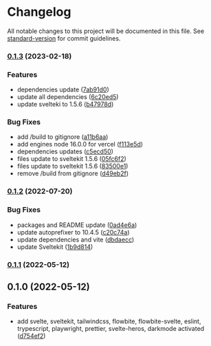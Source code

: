 # Changelog

All notable changes to this project will be documented in this file.
See [standard-version](https://github.com/conventional-changelog/standard-version) for commit guidelines.

### [0.1.3](https://github.com/shinokada/flowbite-svelte-starter/compare/v0.1.2...v0.1.3) (2023-02-18)

### Features

- dependencies
  update ([7ab91d0](https://github.com/shinokada/flowbite-svelte-starter/commit/7ab91d067e3004258f3dac20ffd4d505be7147dd))
- update all
  dependencies ([6c20ed5](https://github.com/shinokada/flowbite-svelte-starter/commit/6c20ed57b2c19189f3e41548726380d4ae9fa124))
- update svelteki to
  1.5.6 ([b47978d](https://github.com/shinokada/flowbite-svelte-starter/commit/b47978d20498d30f7952da0136a17ea00a1fa305))

### Bug Fixes

- add /build to
  gitignore ([a11b6aa](https://github.com/shinokada/flowbite-svelte-starter/commit/a11b6aa67fd37fcc9eac5450db8780da86fcac62))
- add engines node 16.0.0 for
  vercel ([f113e5d](https://github.com/shinokada/flowbite-svelte-starter/commit/f113e5d93eb868021d8a3bb44ab6246d4023cceb))
- dependencies
  updates ([c5ecd50](https://github.com/shinokada/flowbite-svelte-starter/commit/c5ecd50064ebdfd33b280091e50a99524b541bf0))
- files update to sveltekit
  1.5.6 ([05fc6f2](https://github.com/shinokada/flowbite-svelte-starter/commit/05fc6f2b2377139d61c40b20d32c17eb08e40ecf))
- files update to sveltekit
  1.5.6 ([83500e1](https://github.com/shinokada/flowbite-svelte-starter/commit/83500e1188623621712cf697229b2b4d85a0fd65))
- remove /build from
  gitignore ([d49eb2f](https://github.com/shinokada/flowbite-svelte-starter/commit/d49eb2f0caaa632acae2c6cbb5ce6e1f9b497c20))

### [0.1.2](https://github.com/shinokada/flowbite-svelte-starter/compare/v0.1.1...v0.1.2) (2022-07-20)

### Bug Fixes

- packages and README
  update ([0ad4e6a](https://github.com/shinokada/flowbite-svelte-starter/commit/0ad4e6a663c610fa0950d431e4f438e444f0df02))
- update autoprefixer to
  10.4.5 ([c20c74a](https://github.com/shinokada/flowbite-svelte-starter/commit/c20c74abcfae54d4b3e9068936da71961424d601))
- update dependencies and
  vite ([dbdaecc](https://github.com/shinokada/flowbite-svelte-starter/commit/dbdaecccae975c4c23955437b6eb07740a5b5e49))
- update
  Sveltekit ([1b9d814](https://github.com/shinokada/flowbite-svelte-starter/commit/1b9d814f59a6040061bd6543489fae2ccfaf645f))

### [0.1.1](https://github.com/shinokada/flowbite-svelte-starter/compare/v0.1.0...v0.1.1) (2022-05-12)

## 0.1.0 (2022-05-12)

### Features

- add svelte, sveltekit, tailwindcss, flowbite, flowbite-svelte, eslint, trypescript, playwright, prettier,
  svelte-heros, darkmode
  activated ([d754ef2](https://github.com/shinokada/flowbite-svelte-starter/commit/d754ef2c5151af366fe0a8530e6f9509daf79962))
